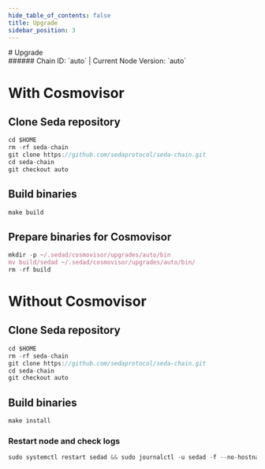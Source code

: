 ```yaml
---
hide_table_of_contents: false
title: Upgrade
sidebar_position: 3
---
```


<div class="h1-with-icon icon-seda">
# Upgrade
</div>
###### Chain ID: `auto` | Current Node Version: `auto`

# With Cosmovisor
## Clone Seda repository
```js
cd $HOME
rm -rf seda-chain
git clone https://github.com/sedaprotocol/seda-chain.git
cd seda-chain
git checkout auto
 ```

## Build binaries
```js
make build
 ```

## Prepare binaries for Cosmovisor
```js
mkdir -p ~/.sedad/cosmovisor/upgrades/auto/bin
mv build/sedad ~/.sedad/cosmovisor/upgrades/auto/bin/
rm -rf build
```

# Without Cosmovisor
## Clone Seda repository
```js
cd $HOME
rm -rf seda-chain
git clone https://github.com/sedaprotocol/seda-chain.git
cd seda-chain
git checkout auto
 ```

## Build binaries
```js
make install
 ```

### Restart node and check logs
```js
sudo systemctl restart sedad && sudo journalctl -u sedad -f --no-hostname -o cat
```